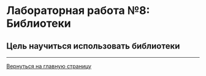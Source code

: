 # Лабораторная работа №8: Библиотеки

## Цель научиться использовать библиотеки



___

[Вернуться на главную страницу](https://valeogamer.github.io/Python_2024_MarSU/)